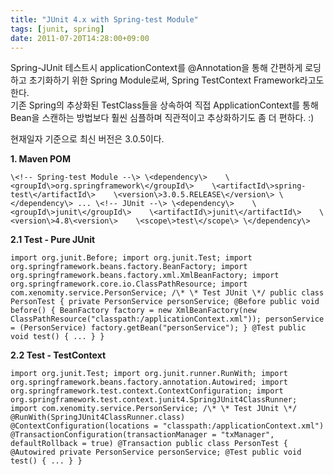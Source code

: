 ```yaml
---
title: "JUnit 4.x with Spring-test Module"
tags: [junit, spring]
date: 2011-07-20T14:28:00+09:00
---
```


Spring-JUnit 테스트시 applicationContext를 @Annotation을 통해 간편하게 로딩하고 초기화하기 위한 Spring Module로써, Spring TestContext Framework라고도 한다.  
기존 Spring의 추상화된 TestClass들을 상속하여 직접 ApplicationContext를 통해 Bean을 스캔하는 방법보다 훨씬 심플하며 직관적이고 추상화하기도 좀 더 편하다. :)  
  
현재일자 기준으로 최신 버전은 3.0.5이다.  
  
  
**1. Maven POM**

    \<!-- Spring-test Module --\> \<dependency\>    \<groupId\>org.springframework\</groupId\>    \<artifactId\>spring-test\</artifactId\>    \<version\>3.0.5.RELEASE\</version\> \</dependency\> ... \<!-- JUnit --\> \<dependency\>    \<groupId\>junit\</groupId\>    \<artifactId\>junit\</artifactId\>    \<version\>4.8\<version\>    \<scope\>test\</scope\> \</dependency\>

  
**2.1 Test  - Pure JUnit**  

    import org.junit.Before; import org.junit.Test; import org.springframework.beans.factory.BeanFactory; import org.springframework.beans.factory.xml.XmlBeanFactory; import org.springframework.core.io.ClassPathResource; import com.xenomity.service.PersonService; /\* \* Test JUnit \*/ public class PersonTest { private PersonService personService; @Before public void before() { BeanFactory factory = new XmlBeanFactory(new ClassPathResource("classpath:/applicationContext.xml")); personService = (PersonService) factory.getBean("personService"); } @Test public void test() { ... } }

  
**2.2 Test  - TestContext**  

    import org.junit.Test; import org.junit.runner.RunWith; import org.springframework.beans.factory.annotation.Autowired; import org.springframework.test.context.ContextConfiguration; import org.springframework.test.context.junit4.SpringJUnit4ClassRunner; import com.xenomity.service.PersonService; /\* \* Test JUnit \*/ @RunWith(SpringJUnit4ClassRunner.class) @ContextConfiguration(locations = "classpath:/applicationContext.xml") @TransactionConfiguration(transactionManager = "txManager", defaultRollback = true) @Transaction public class PersonTest { @Autowired private PersonService personService; @Test public void test() { ... } }

  
